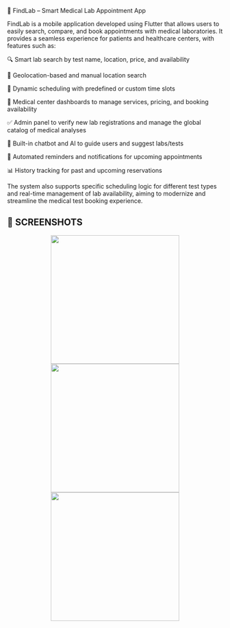 🧠 FindLab – Smart Medical Lab Appointment App


FindLab is a mobile application developed using Flutter that allows users to easily search, compare, and book appointments with medical laboratories. It provides a seamless experience for patients and healthcare centers, with features such as:

🔍 Smart lab search by test name, location, price, and availability

📍 Geolocation-based and manual location search

📅 Dynamic scheduling with predefined or custom time slots

🏥 Medical center dashboards to manage services, pricing, and booking availability

✅ Admin panel to verify new lab registrations and manage the global catalog of medical analyses

💬 Built-in chatbot and AI to guide users and suggest labs/tests

🔔 Automated reminders and notifications for upcoming appointments

📊 History tracking for past and upcoming reservations

The system also supports specific scheduling logic for different test types and real-time management of lab availability, aiming to modernize and streamline the medical test booking experience.

## 📸 SCREENSHOTS

<p align="center">
  <img src="https://github.com/user-attachments/assets/507e639a-e832-48d2-835e-902041b379eb" width="300">
  <img src="https://github.com/user-attachments/assets/507e639a-e832-48d2-835e-902041b379eb" width="300">
  <img src="https://github.com/user-attachments/assets/507e639a-e832-48d2-835e-902041b379eb" width="300">
</p>
